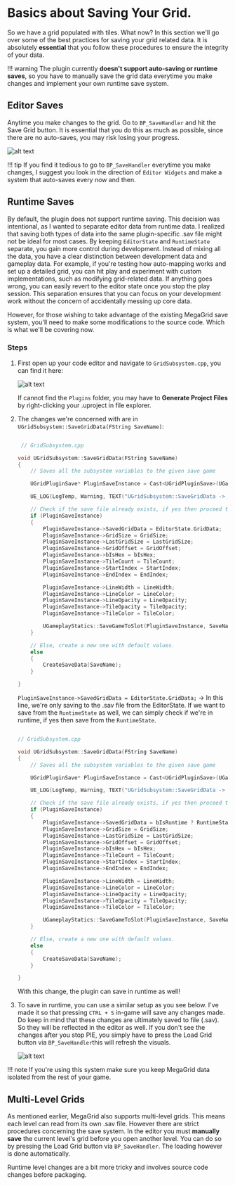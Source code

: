 # Basics about Saving Your Grid.

So we have a grid populated with tiles. What now? In this section we'll go over some of the best practices for saving your grid related data. It is absolutely **essential** that you follow these procedures to ensure the integrity of your data.

!!! warning
    The plugin currently **doesn't support auto-saving or runtime saves**, so you have to manually save the grid data everytime you make changes and    implement your own runtime save system.

## Editor Saves

Anytime you make changes to the grid. Go to ``BP_SaveHandler`` and hit the <span class="highlight-box-settings">Save Grid</span> button.
It is essential that you do this as much as possible, since there are no auto-saves, you may risk losing your progress.

![alt text](../images/save-handler-savegributton.png)

!!! tip
    If you find it tedious to go to ``BP_SaveHandler`` everytime you make changes, I suggest you look in the direction
    of ``Editor Widgets`` and make a system that auto-saves every now and then. 

## Runtime Saves

By default, the plugin does not support runtime saving. This decision was intentional, as I wanted to separate editor data from runtime data. 
I realized that saving both types of data into the same plugin-specific .sav file might not be ideal for most cases. By keeping ``EditorState`` and ``RuntimeState``
separate, you gain more control during development. Instead of mixing all the data, you have a clear distinction between development data and gameplay data. 
For example, if you're testing how auto-mapping works and set up a detailed grid, you can hit play and experiment with custom implementations, 
such as modifying grid-related data. If anything goes wrong, you can easily revert to the editor state once you stop the play session. This separation 
ensures that you can focus on your development work without the concern of accidentally messing up core data.

However, for those wishing to take advantage of the existing MegaGrid save system, you'll need to make some modifications to the source code. Which is what we'll be covering now.

### Steps

1. First open up your code editor and navigate to ``GridSubsystem.cpp``, you can find it here:

    ![alt text](<../images/GridSubsystem directory.png>)

    If cannot find the ``Plugins`` folder, you may have to **Generate Project Files** by right-clicking your .uproject in file explorer.

2. The changes we're concerned with are in ``UGridSubsystem::SaveGridData(FString SaveName)``:
    
    ```cpp

     // GridSubsystem.cpp

    void UGridSubsystem::SaveGridData(FString SaveName)
    {
    	// Saves all the subsystem variables to the given save game

    	UGridPluginSave* PluginSaveInstance = Cast<UGridPluginSave>(UGameplayStatics::LoadGameFromSlot(SaveName, 0));

    	UE_LOG(LogTemp, Warning, TEXT("UGridSubsystem::SaveGridData -> Save Name: %s"), *SaveName);

    	// Check if the save file already exists, if yes then proceed to save.
    	if (PluginSaveInstance)
    	{
    		PluginSaveInstance->SavedGridData = EditorState.GridData;
    		PluginSaveInstance->GridSize = GridSize;
    		PluginSaveInstance->LastGridSize = LastGridSize;
    		PluginSaveInstance->GridOffset = GridOffset;
    		PluginSaveInstance->bIsHex = bIsHex;
    		PluginSaveInstance->TileCount = TileCount;
    		PluginSaveInstance->StartIndex = StartIndex;
    		PluginSaveInstance->EndIndex = EndIndex;

    		PluginSaveInstance->LineWidth = LineWidth;
    		PluginSaveInstance->LineColor = LineColor;
    		PluginSaveInstance->LineOpacity = LineOpacity;
    		PluginSaveInstance->TileOpacity = TileOpacity;
    		PluginSaveInstance->TileColor = TileColor;

    		UGameplayStatics::SaveGameToSlot(PluginSaveInstance, SaveName, 0);
    	}

    	// Else, create a new one with default values.
    	else
    	{			
    		CreateSaveData(SaveName);
    	}

    }
    ```

    ``PluginSaveInstance->SavedGridData = EditorState.GridData;`` -> In this line, we're only saving to the .sav file from the EditorState.
    If we want to save from the ``RuntimeState`` as well, we can simply check if we're in runtime, if yes then save from the ``RuntimeState``.

    ```cpp

    // GridSubsystem.cpp

    void UGridSubsystem::SaveGridData(FString SaveName)
    {
    	// Saves all the subsystem variables to the given save game

    	UGridPluginSave* PluginSaveInstance = Cast<UGridPluginSave>(UGameplayStatics::LoadGameFromSlot(SaveName, 0));

    	UE_LOG(LogTemp, Warning, TEXT("UGridSubsystem::SaveGridData -> Save Name: %s"), *SaveName);

    	// Check if the save file already exists, if yes then proceed to save.
    	if (PluginSaveInstance)
    	{
    		PluginSaveInstance->SavedGridData = bIsRuntime ? RuntimeState.GridData : EditorState.GridData;
    		PluginSaveInstance->GridSize = GridSize;
    		PluginSaveInstance->LastGridSize = LastGridSize;
    		PluginSaveInstance->GridOffset = GridOffset;
    		PluginSaveInstance->bIsHex = bIsHex;
    		PluginSaveInstance->TileCount = TileCount;
    		PluginSaveInstance->StartIndex = StartIndex;
    		PluginSaveInstance->EndIndex = EndIndex;

    		PluginSaveInstance->LineWidth = LineWidth;
    		PluginSaveInstance->LineColor = LineColor;
    		PluginSaveInstance->LineOpacity = LineOpacity;
    		PluginSaveInstance->TileOpacity = TileOpacity;
    		PluginSaveInstance->TileColor = TileColor;

    		UGameplayStatics::SaveGameToSlot(PluginSaveInstance, SaveName, 0);
    	}

    	// Else, create a new one with default values.
    	else
    	{			
    		CreateSaveData(SaveName);
    	}

    }
    ```
    With this change, the plugin can save in runtime as well! 


3. To save in runtime, you can use a similar setup as you see below. I've made it so that pressing ``CTRL + S`` in-game will save any changes made. Do keep in mind that these changes are ultimately saved to file (.sav). So they will be reflected in the editor as well. If you don't see the changes after you stop PIE, you simply have to press the <span class="highlight-box-settings">Load Grid</span> button via ``BP_SaveHandler``this will refresh the visuals.

    ![alt text](<../images/simple runtime save.png>)

!!! note
    If you're using this system make sure you keep MegaGrid data isolated from the rest of your game.

## Multi-Level Grids

As mentioned earlier, MegaGrid also supports multi-level grids. This means each level can read from its own .sav file. However there are strict procedures concerning the save system. In the editor you must **manually save** the current level's grid before you open another level. You can do so by pressing the <span class="highlight-box-settings">Load Grid</span> button via ``BP_SaveHandler``. The loading however is done automatically. 

Runtime level changes are a bit more tricky and involves source code changes before packaging. 